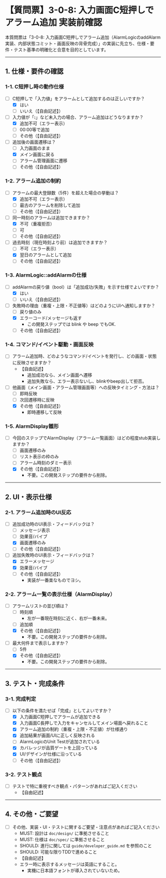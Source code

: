 # 【質問票】3-0-8: 入力画面C短押しでアラーム追加 実装前確認

本質問票は「3-0-8: 入力画面C短押しでアラーム追加（AlarmLogicのaddAlarm実装、内部状態コミット・画面反映の背骨完成）」の実装に先立ち、仕様・要件・テスト基準の明確化と合意を目的としています。

---

## 1. 仕様・要件の確認

### 1-1. C短押し時の動作仕様
- [ ] C短押しで「入力値」をアラームとして追加するのは正しいですか？
    - [x] はい
    - [ ] いいえ（【自由記述】）
- [ ] 入力値が「__:__」など未入力の場合、アラーム追加はどうなりますか？
    - [x] 追加不可（エラー表示）
    - [ ] 00:00等で追加
    - [ ] その他（【自由記述】）
- [ ] 追加後の画面遷移は？
    - [ ] 入力画面のまま
    - [x] メイン画面に戻る
    - [ ] アラーム管理画面に遷移
    - [ ] その他（【自由記述】）

### 1-2. アラーム追加の制約
- [ ] アラームの最大登録数（5件）を超えた場合の挙動は？
    - [x] 追加不可（エラー表示）
    - [ ] 最古のアラームを削除して追加
    - [ ] その他（【自由記述】）
- [ ] 同一時刻のアラームは追加できますか？
    - [x] 不可（重複拒否）
    - [ ] 可
    - [ ] その他（【自由記述】）
- [ ] 過去時刻（現在時刻より前）は追加できますか？
    - [ ] 不可（エラー表示）
    - [x] 翌日のアラームとして追加
    - [ ] その他（【自由記述】）

### 1-3. AlarmLogic::addAlarmの仕様
- [ ] addAlarmの戻り値（bool）は「追加成功/失敗」を示す仕様でよいですか？
    - [x] はい
    - [ ] いいえ（【自由記述】）
- [ ] 失敗時の理由（重複・上限・不正値等）はどのようにUIへ通知しますか？
    - [ ] 戻り値のみ
    - [x] エラーコード/メッセージも返す
      - この開発ステップでは blink や beep でもOK.
    - [ ] その他（【自由記述】）

### 1-4. コマンド/イベント駆動・画面反映
- [ ] アラーム追加時、どのようなコマンド/イベントを発行し、どの画面・状態に反映させますか？
    - 【自由記述】
      - 追加成功なら、メイン画面へ遷移
      - 追加失敗なら、エラー表示ないし、blinkやbeep出して拒否。
- [ ] 他画面（メイン画面・アラーム管理画面等）への反映タイミング・方法は？
    - [ ] 即時反映
    - [ ] 次回遷移時に反映
    - [x] その他（【自由記述】）
      - 即時遷移して反映

### 1-5. AlarmDisplay雛形
- [ ] 今回のステップでAlarmDisplay（アラーム一覧画面）はどの程度stub実装しますか？
    - [ ] 画面遷移のみ
    - [ ] リスト表示の枠のみ
    - [ ] アラーム時刻のダミー表示
    - [x] その他（【自由記述】）
      - 不要。この開発ステップの要件から削除。

---

## 2. UI・表示仕様

### 2-1. アラーム追加時のUI反応
- [ ] 追加成功時のUI表示・フィードバックは？
    - [ ] メッセージ表示
    - [ ] 効果音/バイブ
    - [x] 画面遷移のみ
    - [ ] その他（【自由記述】）
- [ ] 追加失敗時のUI表示・フィードバックは？
    - [x] エラーメッセージ
    - [x] 効果音/バイブ
    - [ ] その他（【自由記述】）
      - 実装が一番楽なものでヨシ。

### 2-2. アラーム一覧の表示仕様（AlarmDisplay）
- [ ] アラームリストの並び順は？
    - [ ] 時刻順
      - 左が一番現在時刻に近く、右が一番未来。
    - [ ] 追加順
    - [x] その他（【自由記述】）
      - 不要。この開発ステップの要件から削除。
- [ ] 最大何件まで表示しますか？
    - [ ] 5件
    - [x] その他（【自由記述】）
      - 不要。この開発ステップの要件から削除。

---

## 3. テスト・完成条件

### 3-1. 完成判定
- [ ] 以下の条件を満たせば「完成」としてよいですか？
    - [x] 入力画面C短押しでアラームが追加できる
    - [x] 入力画面C長押しで入力をキャンセルしてメイン場面へ戻れること
    - [x] アラーム追加の制約（重複・上限・不正値）が仕様通り
    - [x] 追加結果が画面/UIに正しく反映される
    - [ ] AlarmLogicのUnit Testが追加されている
    - [x] カバレッジが品質ゲートを上回っている
    - [x] UI/デザインが仕様に沿っている
    - [ ] その他（【自由記述】）

### 3-2. テスト観点
- [ ] テストで特に重視すべき観点・パターンがあればご記入ください
    - 【自由記述】

---

## 4. その他・ご要望
- [ ] その他、実装・UI・テストに関するご要望・注意点があればご記入ください
    - MUST: 設計は `doc/design/` に準拠させること
    - MUST: 仕様は `doc/spec/` に準拠させること
    - SHOULD: 進行に関しては `guide/developer_guide.md` を参照のこと
    - SHOULD: 可能な限りTDDで進めること
    - 【自由記述】 
    - エラー時に表示するメッセージは英語にすること。
      - 実機に日本語フォントが導入されていないため。